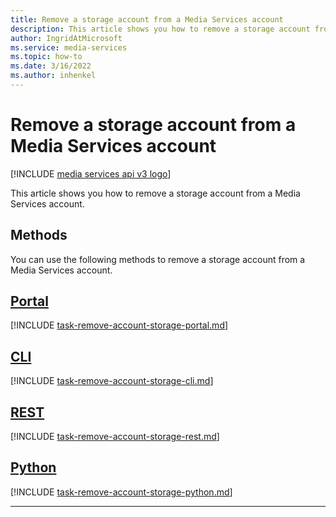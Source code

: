 ```yaml
---
title: Remove a storage account from a Media Services account
description: This article shows you how to remove a storage account from a Media Services account
author: IngridAtMicrosoft
ms.service: media-services
ms.topic: how-to
ms.date: 3/16/2022
ms.author: inhenkel
---
```


# Remove a storage account from a Media Services account

[!INCLUDE [media services api v3 logo](./includes/v3-hr.md)]

This article shows you how to remove a storage account from a Media Services account.

## Methods

You can use the following methods to remove a storage account from a Media Services account.

## [Portal](#tab/portal/)

[!INCLUDE [task-remove-account-storage-portal.md](./includes/task-remove-account-storage-portal.md)]

## [CLI](#tab/cli/)

[!INCLUDE [task-remove-account-storage-cli.md](./includes/task-remove-account-storage-cli.md)]

## [REST](#tab/rest/)

[!INCLUDE [task-remove-account-storage-rest.md](./includes/task-remove-account-storage-rest.md)]

## [Python](#tab/python/)

[!INCLUDE [task-remove-account-storage-python.md](./includes/task-remove-account-storage-python.md)]

---
